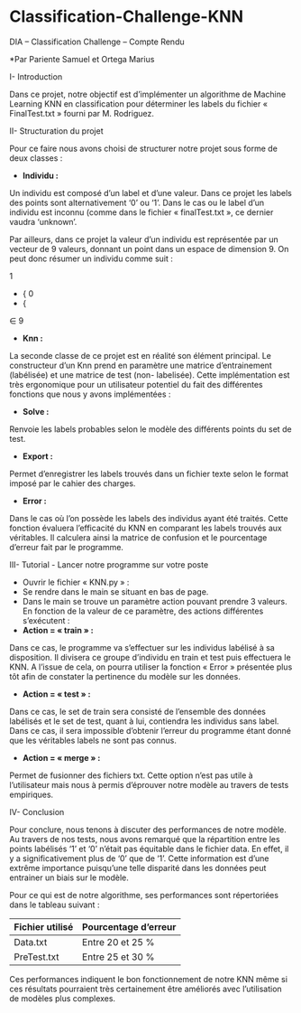 # Classification-Challenge-KNN
DIA – Classification Challenge – Compte Rendu 

*Par Pariente Samuel et Ortega Marius 

I-  Introduction 

Dans ce projet, notre objectif est d’implémenter un algorithme de Machine Learning KNN en classification pour déterminer les labels du fichier « FinalTest.txt » fourni par M. Rodriguez. 

II-  Structuration du projet 

Pour ce faire nous avons choisi de structurer notre projet sous forme de deux classes : 

- **Individu :** 

Un individu est composé d’un label et d’une valeur. Dans ce projet les labels des points sont alternativement ‘0’ ou ‘1’. Dans le cas ou le label d’un individu est inconnu (comme dans le fichier « finalTest.txt », ce dernier vaudra ‘unknown’.  

Par ailleurs, dans ce projet la valeur d’un individu est représentée par un vecteur de 9 valeurs, donnant un point dans un espace de dimension 9. On peut donc résumer un individu comme suit : 

1

- { 0
- {

∈ 9

- **Knn :** 

La seconde classe de ce projet est en réalité son élément principal. Le constructeur d’un Knn prend en paramètre une matrice d’entrainement (labélisée) et une matrice de test (non- labelisée). Cette implémentation est très ergonomique pour un utilisateur potentiel du fait des différentes fonctions que nous y avons implémentées : 

- **Solve :** 

Renvoie les labels probables selon le modèle des différents points du set de test. 

- **Export :** 

Permet d’enregistrer les labels trouvés dans un fichier texte selon le format imposé par le cahier des charges. 

- **Error :** 

Dans le cas où l’on possède les labels des individus ayant été traités. Cette fonction évaluera l’efficacité du KNN en comparant les labels trouvés aux véritables. Il calculera ainsi la matrice de confusion et le pourcentage d’erreur fait par le programme. 

III-  Tutorial - Lancer notre programme sur votre poste 

- Ouvrir le fichier « KNN.py » : 
- Se rendre dans le main se situant en bas de page. 
- Dans le main se trouve un paramètre action pouvant prendre 3 valeurs. En fonction de la valeur de ce paramètre, des actions différentes s’exécutent : 
- **Action = « train » :** 

Dans ce cas, le programme va s’effectuer sur les individus labélisé à sa disposition. Il divisera ce groupe d’individu en train et test puis effectuera le KNN. A l’issue de cela, on pourra utiliser la fonction « Error » présentée plus tôt afin de constater la pertinence du modèle sur les données. 

- **Action = « test » :** 

Dans ce cas, le set de train sera consisté de l’ensemble des données labélisés et le set de test, quant à lui, contiendra les individus sans label. Dans ce cas, il sera impossible d’obtenir l’erreur du programme étant donné que les véritables labels ne sont pas connus. 

- **Action = « merge » :** 

Permet de fusionner des fichiers txt. Cette option n’est pas utile à l’utilisateur mais nous à permis d’éprouver notre modèle au travers de tests empiriques. 

IV-  Conclusion 

Pour conclure, nous tenons à discuter des performances de notre modèle. Au travers de nos tests, nous avons remarqué que la répartition entre les points labélisés ‘1’ et ‘0’ n’était pas équitable dans le fichier data. En effet, il y a significativement plus de ‘0’ que de ‘1’. Cette information est d’une extrême importance puisqu’une telle disparité dans les données peut entrainer un biais sur le modèle. 

Pour ce qui est de notre algorithme, ses performances sont répertoriées dans le tableau suivant : 



|Fichier utilisé |Pourcentage d’erreur |
| - | - |
|Data.txt |Entre 20 et 25 % |
|PreTest.txt |Entre 25 et 30 % |
Ces performances indiquent le bon fonctionnement de notre KNN même si ces résultats pourraient très certainement être améliorés avec l’utilisation de modèles plus complexes. 
